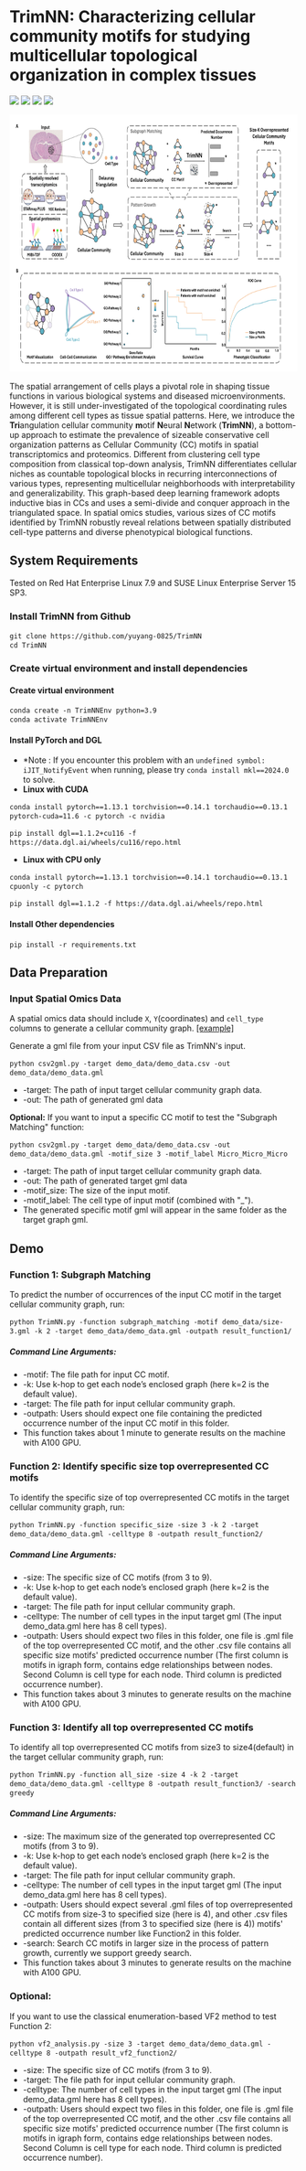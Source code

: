# TrimNN: Characterizing cellular community motifs for studying multicellular topological organization in complex tissues

<img src="https://img.shields.io/badge/TrimNN-v0.0.1-blue"> <img src="https://img.shields.io/badge/Platform-Linux-blue"> <img src="https://img.shields.io/badge/Language-python3-blue"> <img src="https://img.shields.io/badge/License-MIT-blue">

<p align="center">
  <img height="450" width="800" src="https://github.com/yuyang-0825/TrimNN/blob/main/TrimNN.png"/>
</p>

The spatial arrangement of cells plays a pivotal role in shaping tissue functions in various biological systems and diseased microenvironments. However, it is still under-investigated of the topological coordinating rules among different cell types as tissue spatial patterns. Here, we introduce the **Tri**angulation cellular community **m**otif **N**eural **N**etwork (**TrimNN**), a bottom-up approach to estimate the prevalence of sizeable conservative cell organization patterns as Cellular Community (CC) motifs in spatial transcriptomics and proteomics. Different from clustering cell type composition from classical top-down analysis, TrimNN differentiates cellular niches as countable topological blocks in recurring interconnections of various types, representing multicellular neighborhoods with interpretability and generalizability. This graph-based deep learning framework adopts inductive bias in CCs and uses a semi-divide and conquer approach in the triangulated space. In spatial omics studies, various sizes of CC motifs identified by TrimNN robustly reveal relations between spatially distributed cell-type patterns and diverse phenotypical biological functions. 

## System Requirements
Tested on Red Hat Enterprise Linux 7.9 and SUSE Linux Enterprise Server 15 SP3.

### Install TrimNN from Github
```
git clone https://github.com/yuyang-0825/TrimNN
cd TrimNN
```
### Create virtual environment and install dependencies

#### Create virtual environment
```
conda create -n TrimNNEnv python=3.9 
conda activate TrimNNEnv
```
#### Install PyTorch and DGL 
* *Note : If you encounter this problem with an ```undefined symbol: iJIT_NotifyEvent``` when running, please try ```conda install mkl==2024.0``` to solve.
* **Linux with CUDA**
```
conda install pytorch==1.13.1 torchvision==0.14.1 torchaudio==0.13.1 pytorch-cuda=11.6 -c pytorch -c nvidia
```
```
pip install dgl==1.1.2+cu116 -f https://data.dgl.ai/wheels/cu116/repo.html
```
* **Linux with CPU only**
```
conda install pytorch==1.13.1 torchvision==0.14.1 torchaudio==0.13.1 cpuonly -c pytorch
```
```
pip install dgl==1.1.2 -f https://data.dgl.ai/wheels/repo.html
```
#### Install Other dependencies
```
pip install -r requirements.txt
```
## Data Preparation

### Input Spatial Omics Data
A spatial omics data should include ```X```, ```Y```(coordinates) and ```cell_type```  columns to generate a cellular community graph. [[example]](https://github.com/yuyang-0825/TrimNN/blob/main/demo_data/demo_data.csv)

Generate a gml file from your input CSV file as TrimNN's input.
```
python csv2gml.py -target demo_data/demo_data.csv -out demo_data/demo_data.gml
```
* -target: The path of input target cellular community graph data.
* -out: The path of generated gml data

**Optional:** If you want to input a specific CC motif to test the "Subgraph Matching" function:
```
python csv2gml.py -target demo_data/demo_data.csv -out demo_data/demo_data.gml -motif_size 3 -motif_label Micro_Micro_Micro
```
* -target: The path of input target cellular community graph data.
* -out: The path of generated target gml data
* -motif_size: The size of the input motif.
* -motif_label: The cell type of input motif (combined with "_").
* The generated specific motif gml will appear in the same folder as the target graph gml.
 
## Demo
### Function 1: Subgraph Matching
To predict the number of occurrences of the input CC motif in the target cellular community graph, run:
```
python TrimNN.py -function subgraph_matching -motif demo_data/size-3.gml -k 2 -target demo_data/demo_data.gml -outpath result_function1/
```
##### Command Line Arguments:
*	-motif: The file path for input CC motif.
*	-k: Use k-hop to get each node’s enclosed graph (here k=2 is the default value).
*	-target: The file path for input cellular community graph.
*	-outpath: Users should expect one file containing the predicted occurrence number of the input CC motif in this folder.
*	This function takes about 1 minute to generate results on the machine with A100 GPU.
  
### Function 2: Identify specific size top overrepresented CC motifs
To identify the specific size of top overrepresented CC motifs in the target cellular community graph, run:
```
python TrimNN.py -function specific_size -size 3 -k 2 -target demo_data/demo_data.gml -celltype 8 -outpath result_function2/
```
##### Command Line Arguments:
*	-size: The specific size of CC motifs (from 3 to 9).
*	-k: Use k-hop to get each node’s enclosed graph (here k=2 is the default value).
*	-target: The file path for input cellular community graph.
*	-celltype: The number of cell types in the input target gml (The input demo_data.gml here has 8 cell types).
*	-outpath: Users should expect two files in this folder, one file is .gml file of the top overrepresented CC motif, and the other .csv file contains all specific size motifs' predicted occurrence number (The first column is motifs in igraph form, contains edge relationships between nodes. Second Column is cell type for each node. Third column is predicted occurrence number).
*	This function takes about 3 minutes to generate results on the machine with A100 GPU.
  


### Function 3: Identify all top overrepresented CC motifs
To identify all top overrepresented CC motifs from size3 to size4(default) in the target cellular community graph, run:
```
python TrimNN.py -function all_size -size 4 -k 2 -target demo_data/demo_data.gml -celltype 8 -outpath result_function3/ -search greedy 
```
##### Command Line Arguments:
*	-size: The maximum size of the generated top overrepresented CC motifs (from 3 to 9).
*	-k: Use k-hop to get each node’s enclosed graph (here k=2 is the default value).
*	-target: The file path for input cellular community graph.
*	-celltype: The number of cell types in the input target gml (The input demo_data.gml here has 8 cell types).
*	-outpath: Users should expect several .gml files of top overrepresented CC motifs from size-3 to specified size (here is 4), and other .csv files contain all different sizes (from 3 to specified size (here is 4)) motifs' predicted occurrence number like Function2 in this folder.
*	-search: Search CC motifs in larger size in the process of pattern growth, currently we support greedy search.
*	This function takes about 3 minutes to generate results on the machine with A100 GPU.

### Optional:
If you want to use the classical enumeration-based VF2 method to test Function 2:
```
python vf2_analysis.py -size 3 -target demo_data/demo_data.gml -celltype 8 -outpath result_vf2_function2/
```
*	-size: The specific size of CC motifs (from 3 to 9).
*	-target: The file path for input cellular community graph.
*	-celltype: The number of cell types in the input target gml (The input demo_data.gml here has 8 cell types).
*	-outpath: Users should expect two files in this folder, one file is .gml file of the top overrepresented CC motif, and the other .csv file contains all specific size motifs' predicted occurrence number (The first column is motifs in igraph form, contains edge relationships between nodes. Second Column is cell type for each node. Third column is predicted occurrence number).
